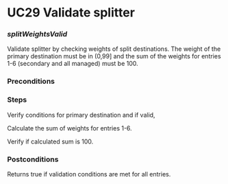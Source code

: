# UC29 Validate splitter
### <i>splitWeightsValid</i>

Validate splitter by checking weights of split destinations. The weight of the primary destination must be in (0,99] and the sum of the 
weights for entries 1-6 (secondary and all managed) must be 100.

### Preconditions

### Steps
Verify conditions for primary destination and if valid, 

Calculate the sum of weights for entries 1-6.

Verify if calculated sum is 100.

### Postconditions
Returns true if validation conditions are met for all entries.
